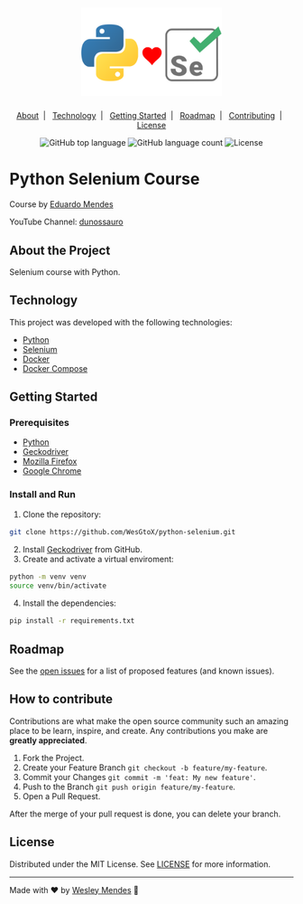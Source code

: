 <h1 align="center">
  <a href="https://github.com/WesGtoX/python-selenium">
    <img src=".github/logo.png" alt="Python Selenium Course" title="Python Selenium Course" width="250px">
  </a>
</h1>

<p align="center">
  <a href="#about-the-project">About</a>&nbsp;&nbsp;|&nbsp;&nbsp;
  <a href="#technology">Technology</a>&nbsp;&nbsp;|&nbsp;&nbsp;
  <a href="#getting-started">Getting Started</a>&nbsp;&nbsp;|&nbsp;&nbsp;
  <a href="#roadmap">Roadmap</a>&nbsp;&nbsp;|&nbsp;&nbsp;
  <a href="#how-to-contribute">Contributing</a>&nbsp;&nbsp;|&nbsp;&nbsp;
  <a href="#license">License</a>
</p>

<p align="center">
  <img alt="GitHub top language" src="https://img.shields.io/github/languages/top/wesgtox/python-selenium?style=plastic" />
  <img alt="GitHub language count" src="https://img.shields.io/github/languages/count/wesgtox/python-selenium?style=plastic" />
  <img alt="License" src="https://img.shields.io/github/license/wesgtox/python-selenium?style=plastic" />
</p>

# Python Selenium Course

Course by [Eduardo Mendes](https://github.com/dunossauro)  

YouTube Channel: [dunossauro](https://www.youtube.com/playlist?list=PLOQgLBuj2-3LqnMYKZZgzeC7CKCPF375B)  


## About the Project

Selenium course with Python.


## Technology 

This project was developed with the following technologies:

- [Python](https://www.python.org/)
- [Selenium](https://selenium-python.readthedocs.io/)
- [Docker](https://www.docker.com/)
- [Docker Compose](https://docs.docker.com/compose/)


## Getting Started

### Prerequisites

- [Python](https://www.python.org/)
- [Geckodriver](https://github.com/mozilla/geckodriver/releases)
- [Mozilla Firefox](https://www.mozilla.org/pt-BR/firefox/new/)
- [Google Chrome](https://www.google.com/intl/pt-BR/chrome/)


### Install and Run

1. Clone the repository:
```bash
git clone https://github.com/WesGtoX/python-selenium.git
```
2. Install [Geckodriver](https://github.com/mozilla/geckodriver/releases) from GitHub.
3. Create and activate a virtual enviroment:
```bash
python -m venv venv
source venv/bin/activate
```
4. Install the dependencies:
```bash
pip install -r requirements.txt
```


## Roadmap

See the [open issues](https://github.com/WesGtoX/python-selenium/issues) for a list of proposed features (and known issues).


## How to contribute

Contributions are what make the open source community such an amazing place to be learn, inspire, and create. Any contributions you make are **greatly appreciated**.

1. Fork the Project.
2. Create your Feature Branch `git checkout -b feature/my-feature`.  
3. Commit your Changes `git commit -m 'feat: My new feature'`.  
4. Push to the Branch `git push origin feature/my-feature`.  
5. Open a Pull Request.  

After the merge of your pull request is done, you can delete your branch.  


## License

Distributed under the MIT License. See [LICENSE](LICENSE) for more information.

---

Made with ♥ by [Wesley Mendes](https://wesleymendes.com.br/) :wave:
